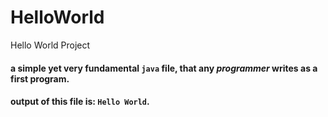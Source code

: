 # HelloWorld
Hello World Project


#### a simple yet very fundamental `java` file, that any _programmer_ writes as a first program.

#### output of this file is: `Hello World`.
